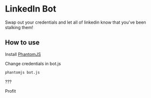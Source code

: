 # LinkedIn Bot

Swap out your credentials and let all of linkedin know that you've been stalking them!

## How to use

Install [PhantomJS](http://phantomjs.org/download.html)

Change credentials in bot.js

```bash
phantomjs bot.js
```

???

Profit